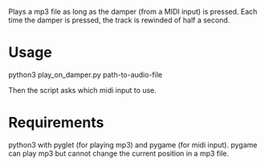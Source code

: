 Plays a mp3 file as long as the damper (from a MIDI input) is pressed.
Each time the damper is pressed, the track is rewinded of half a second.


# Usage

python3 play_on_damper.py path-to-audio-file

Then the script asks which midi input to use.

# Requirements 

python3 with pyglet (for playing mp3) and pygame (for midi input).
pygame can play mp3 but cannot change the current position in a mp3 file.
